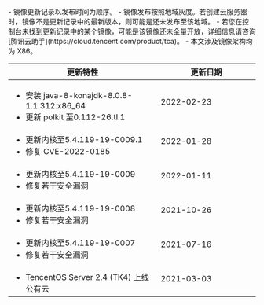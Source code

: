 <dx-alert infotype="explain" title="">
- 镜像更新记录以发布时间为顺序。
- 镜像发布按照地域灰度。若创建云服务器时，镜像不是更新记录中的最新版本，则可能是还未发布至该地域。
- 若您在控制台未找到更新记录中的某个镜像，可能是该镜像还未全量开放，详细信息请咨询 [腾讯云助手](https://cloud.tencent.com/product/tca)。
- 本文涉及镜像架构均为 X86。
</dx-alert>


<table>
<thead>
<tr>
<th style="width:60%"><strong>更新特性</strong></th>
<th><strong>更新日期</strong></th>
</tr>
</thead>
<tbody>
<tr>
<td>
<ul class="params">
<li>安装 java-8-konajdk-8.0.8-1.1.312.x86_64</li>
<li>更新 polkit 至0.112-26.tl.1</li>
</ul>
</td>
<td>2022-02-23</td>
</tr>
<tr>
<td>
<ul class="params">
<li>更新内核至5.4.119-19-0009.1</li>
<li>修复 CVE-2022-0185</li>
</ul>
</td>
<td>2022-01-28</td>
</tr>
<tr>
<td>
<ul class="params">
<li>更新内核至5.4.119-19-0009</li>
<li>修复若干安全漏洞</li>
</ul>
</td>
<td>2022-01-11</td>
</tr>
<tr>
<td>
<ul class="params">
<li>更新内核至5.4.119-19-0008</li>
<li>修复若干安全漏洞</li>
</ul>
</td>
<td>2021-10-26</td>
</tr>
<tr>
<td>
<ul class="params">
<li>更新内核至5.4.119-19-0007</li>
<li>修复若干安全漏洞</li>
</ul>
</td>
<td>2021-07-16</td>
</tr>
<tr>
<td>
<ul class="params">
<li>TencentOS Server 2.4 (TK4) 上线公有云</li>
</ul>
</td>
<td>2021-03-03</td>
</tr>
</tbody>
</table>


<style>
 .params{ margin-bottom:0px !important}
</style>

